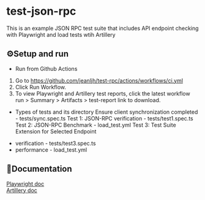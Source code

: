 # test-json-rpc

This is an example JSON RPC test suite that includes API endpoint checking with Playwright and load tests wtih Artillery

## ⚙Setup and run
* Run from Github Actions
1. Go to https://github.com/jeanljh/test-rpc/actions/workflows/ci.yml
2. Click Run Workflow.
3. To view Playwright and Artillery test reports, click the latest workflow run > Summary > Artifacts > test-report link to download.

* Types of tests and its directory
Ensure client synchronization completed - tests/sync.spec.ts
Test 1: JSON-RPC verification - tests/test1.spec.ts
Test 2: JSON-RPC Benchmark - load_test.yml
Test 3: Test Suite Extension for Selected Endpoint
- verification - tests/test3.spec.ts
- performance - load_test.yml

## 📖Documentation
<a href="https://playwright.dev/docs/intro">Playwright doc</a></br>
<a href="https://www.artillery.io/docs"> Artillery doc</a>
